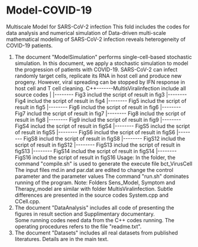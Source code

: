 # Model-COVID-19
Multiscale Model for SARS-CoV-2 infection
This fold includes the codes for data analysis and numerical simulation of Data-driven multi-scale mathematical modeling of SARS-CoV-2 infection reveals heterogeneity of COVID-19 patients.
1. The document "ModelSimulation" performs single-cell-based stochastic simulation. In this document, we  apply a stochastic simulation to model the progression of patients with COVID-19. SARS-CoV-2 can infect randomly target cells, replicate its RNA in host cell and produce new progeny. However, viral spreading can be stopped by IFN response in host cell and T cell cleaning.
 C++-------MultisViralinfection include all source codes
 |
 |-------- Fig3  includ the script of result in fig3
 |-------- Fig4  includ the script of result in fig4
 |-------- Fig5  includ the script of result in fig5
 |-------- Fig6  includ the script of result in fig6
 |-------- Fig7  includ the script of result in fig7
 |-------- Fig8  includ the script of result in fig8
 |-------- Fig9  includ the script of result in fig9
 |-------- FigS4  includ the script of result in figS4
 |-------- FigS5  includ the script of result in figS5
 |-------- FigS6 includ the script of result in figS6
 |-------- FigS8  includ the script of result in figS8
 |-------- FigS12  includ the script of result in figS12
 |-------- FigS13  includ the script of result in figS13
 |-------- FigS14 includ the script of result in figS14
 |-------- FigS16  includ the script of result in figS16
Usage:
In the folder, the command "compile.sh" is used to generate the execute file bct_VirusCell
The input files md.in and par.dat are edited to change the control parameter and the parameter values
The command "run.sh" dominates running of the program.
Note: Folders Sens_Model, Symptom and Therapy_model are similar with folder MultisViralinfection. 
Subtle differences are presented in the source codes System.cpp and CCell.cpp.
2. The document "DataAnalysis" includes all code of presenting the figures in result section and Supplimentary documentary.  
Some running codes need data from the C++ codes running. The operating procedures refers to the file "readme.txt".
3. The document "Datasets" includes all real datasets from published literatures. Details are in the main text.
